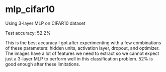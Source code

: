 # mlp_cifar10
Using 3-layer MLP on CIFAR10 dataset

Test accuracy: 52.2%

This is the best accuracy I got after experimenting with a few combinations of these parameters: hidden units, activation layer, dropout, and optimizer. The images have a lot of features we need to extract so we cannot expect just a 3-layer MLP to perform well in this classification problem. 52% is good enough after these limitations.
